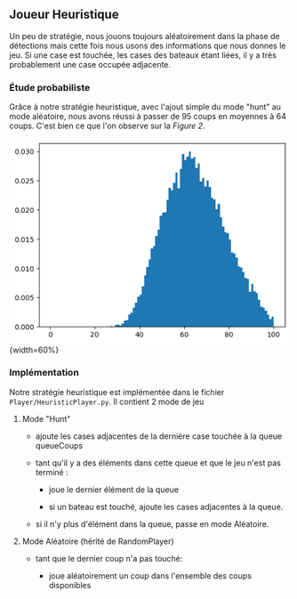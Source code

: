 ## Joueur Heuristique

Un peu de stratégie, nous jouons toujours aléatoirement dans la phase de détections mais cette fois nous usons des informations que nous donnes le jeu.
Si une case est touchée, les cases des bateaux étant liées, il y a très probablement une case occupée adjacente.

### Étude probabiliste

Grâce à notre stratégie heuristique, avec l'ajout simple du mode "hunt" au mode aléatoire, nous avons réussi à passer de 95 coups en moyennes à 64 coups. C'est bien ce que l'on observe sur la *Figure 2*.

![Probabilité pour le joeur Heuristique de gagner avec précisément n coup](./rapport/img/Heuristic_win.png "non cumulative Heuristic chances"){width=60%}


### Implémentation

Notre stratégie heuristique est implémentée dans le fichier `Player/HeuristicPlayer.py`. Il contient 2 mode de jeu

1. Mode "Hunt"

    - ajoute les cases adjacentes de la dernière case touchée à la queue queueCoups

    - tant qu'il y a des éléments dans cette queue et que le jeu n'est pas terminé :

        - joue le dernier élément de la queue
        
        - si un bateau est touché, ajoute les cases adjacentes à la queue.

    - si il n'y plus d'élément dans la queue, passe en mode Aléatoire.

2. Mode Aléatoire (hérité de RandomPlayer)

    - tant que le dernier coup n'a pas touché:

        - joue aléatoirement un coup dans l'ensemble des coups disponibles

